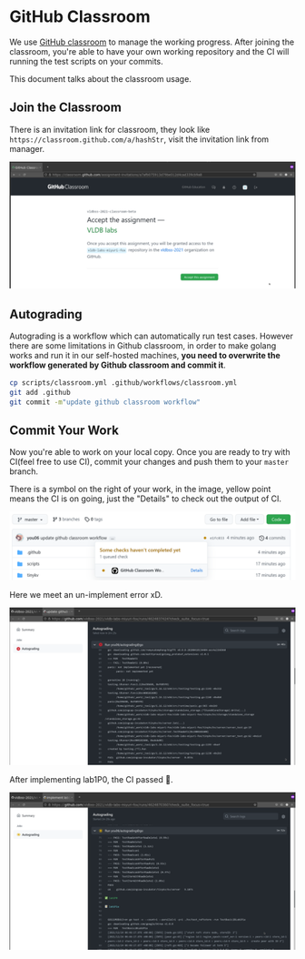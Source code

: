 # GitHub Classroom

We use [GitHub classroom](https://classroom.github.com/) to manage the working progress. After joining the classroom, you're able to have your own working repository and the CI will running the test scripts on your commits.

This document talks about the classroom usage.

## Join the Classroom

There is an invitation link for classroom, they look like `https://classroom.github.com/a/hashStr`, visit the invitation link from manager.

![](./image/join-classroom.png)

## Autograding

Autograding is a workflow which can automatically run test cases. However there are some limitations in Github classroom, in order to make golang works and run it in our self-hosted machines, **you need to overwrite the workflow generated by Github classroom and commit it**.

```sh
cp scripts/classroom.yml .github/workflows/classroom.yml
git add .github
git commit -m"update github classroom workflow"
```

## Commit Your Work

Now you're able to work on your local copy. Once you are ready to try with CI(feel free to use CI), commit your changes and push them to your `master` branch.

There is a symbol on the right of your work, in the image, yellow point means the CI is on going, just the "Details" to check out the output of CI.

![](./image/check-ci-1.png)

Here we meet an un-implement error xD.

![](./image/check-ci-2.png)

After implementing lab1P0, the CI passed 🚀.

![](./image/check-ci-3.png)
